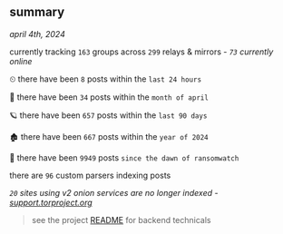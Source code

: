 
## summary
_april 4th, 2024_

currently tracking `163` groups across `299` relays & mirrors - _`73` currently online_

⏲ there have been `8` posts within the `last 24 hours`

🦈 there have been `34` posts within the `month of april`

🪐 there have been `657` posts within the `last 90 days`

🏚 there have been `667` posts within the `year of 2024`

🦕 there have been `9949` posts `since the dawn of ransomwatch`

there are `96` custom parsers indexing posts

_`20` sites using v2 onion services are no longer indexed - [support.torproject.org](https://support.torproject.org/onionservices/v2-deprecation/)_

> see the project [README](https://github.com/joshhighet/ransomwatch#ransomwatch--) for backend technicals
